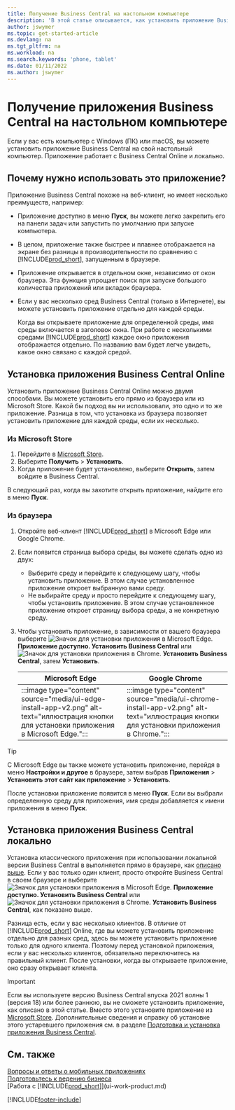 ```yaml
---
title: Получение Business Central на настольном компьютере
description: 'В этой статье описывается, как установить приложение Business Central на настольный компьютер Windows или MACiOS.'
author: jswymer
ms.topic: get-started-article
ms.devlang: na
ms.tgt_pltfrm: na
ms.workload: na
ms.search.keywords: 'phone, tablet'
ms.date: 01/11/2022
ms.author: jswymer
---
```

# Получение приложения Business Central на настольном компьютере

Если у вас есть компьютер с Windows (ПК) или macOS, вы можете установить приложение Business Central на свой настольный компьютер. Приложение работает с Business Central Online и локально.

## Почему нужно использовать это приложение?

Приложение Business Central похоже на веб-клиент, но имеет несколько преимуществ, например:

- Приложение доступно в меню **Пуск**, вы можете легко закрепить его на панели задач или запустить по умолчанию при запуске компьютера.
- В целом, приложение также быстрее и плавнее отображается на экране без разницы в производительности по сравнению с [!INCLUDE[prod_short](includes/prod_short.md)], запущенным в браузере.
- Приложение открывается в отдельном окне, независимо от окон браузера. Эта функция упрощает поиск при запуске большого количества приложений или вкладок браузера.
- Если у вас несколько сред Business Central (только в Интернете), вы можете установить приложение отдельно для каждой среды.

     Когда вы открываете приложение для определенной среды, имя среды включается в заголовок окна. При работе с несколькими средами [!INCLUDE[prod_short](includes/prod_short.md)] каждое окно приложения отображается отдельно. По названию вам будет легче увидеть, какое окно связано с каждой средой.

## Установка приложения Business Central Online

Установить приложение Business Central Online можно двумя способами. Вы можете установить его прямо из браузера или из Microsoft Store. Какой бы подход вы ни использовали, это одно и то же приложение. Разница в том, что установка из браузера позволяет установить приложение для каждой среды, если их несколько.

### Из Microsoft Store

1. Перейдите в [Microsoft Store](https://go.microsoft.com/fwlink/?linkid=2182870).
2. Выберите **Получить** > **Установить**. 
3. Когда приложение будет установлено, выберите **Открыть**, затем войдите в Business Central.

В следующий раз, когда вы захотите открыть приложение, найдите его в меню **Пуск**.

### Из браузера

1. Откройте веб-клиент [!INCLUDE[prod_short](includes/prod_short.md)] в Microsoft Edge или Google Chrome.

2. Если появится страница выбора среды, вы можете сделать одно из двух:

   - Выберите среду и перейдите к следующему шагу, чтобы установить приложение. В этом случае установленное приложение откроет выбранную вами среду.
   - Не выбирайте среду и просто перейдите к следующему шагу, чтобы установить приложение. В этом случае установленное приложение откроет страницу выбора среды, а не конкретную среду.

3. Чтобы установить приложение, в зависимости от вашего браузера выберите ![Значок для установки приложения в Microsoft Edge.](media/ui-edge-install-app-icon.png) **Приложение доступно. Установить Business Central** или ![Значок для установки приложения в Chrome.](media/ui-chrome-install-app-icon.png) **Установить Business Central**, затем **Установить**.

   | Microsoft Edge | Google Chrome |
   |--|--|
   | :::image type="content" source="media/ui-edge-install-app-v2.png" alt-text="иллюстрация кнопки для установки приложения в Microsoft Edge."::: | :::image type="content" source="media/ui-chrome-install-app-v2.png" alt-text="иллюстрация кнопки для установки приложения в Chrome."::: |

  > [!TIP]
  > С Microsoft Edge вы также можете установить приложение, перейдя в меню **Настройки и другое** в браузере, затем выбрав **Приложения** > **Установить этот сайт как приложение** > **Установить**.

После установки приложение появится в меню **Пуск**. Если вы выбрали определенную среду для приложения, имя среды добавляется к имени приложения в меню **Пуск**.

## Установка приложения Business Central локально

Установка классического приложения при использовании локальной версии Business Central в выполняется прямо в браузере, как [описано выше](#from-the-browser). Если у вас только один клиент, просто откройте Business Central в своем браузере и выберите ![Значок для установки приложения в Microsoft Edge.](media/ui-edge-install-app-icon.png) **Приложение доступно. Установить Business Central** или ![Значок для установки приложения в Chrome.](media/ui-chrome-install-app-icon.png) **Установить Business Central**, как показано выше.

Разница есть, если у вас несколько клиентов. В отличие от [!INCLUDE[prod_short](includes/prod_short.md)] Online, где вы можете установить приложение отдельно для разных сред, здесь вы можете установить приложение только для одного клиента. Поэтому перед установкой приложения, если у вас несколько клиентов, обязательно переключитесь на правильный клиент. После установки, когда вы открываете приложение, оно сразу открывает клиента.

> [!IMPORTANT]
> Если вы используете версию Business Central впуска 2021 волны 1 (версия 18) или более раннюю, вы не сможете установить приложение, как описано в этой статье. Вместо этого установите приложение из [Microsoft Store](https://go.microsoft.com/fwlink/?LinkId=734848). Дополнительные сведения и справку об установке этого устаревшего приложения см. в разделе [Подготовка и установка приложения Business Central](/dynamics365/business-central/dev-itpro/deployment/install-business-central-app).

## См. также

[Вопросы и ответы о мобильных приложениях](ui-mobile-faq.yml)  
[Подготовьтесь к ведению бизнеса](ui-get-ready-business.md)  
[Работа с [!INCLUDE[prod_short](includes/prod_short.md)]](ui-work-product.md)  


[!INCLUDE[footer-include](includes/footer-banner.md)]
